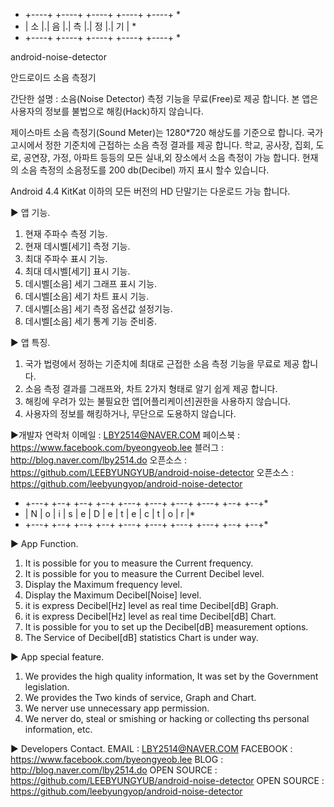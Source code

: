 
  *   +----+ +----+ +----+ +----+ +----+ * 
  *   | 소 |.| 음 |.| 측 |.| 정 |.| 기 | * 
  *   +----+ +----+ +----+ +----+ +----+ * 

android-noise-detector

안드로이드 소음 측정기

간단한 설명 : 
소음(Noise Detector) 측정 기능을 무료(Free)로 제공 합니다.
본 앱은 사용자의 정보를 불법으로 해킹(Hack)하지 않습니다.


제이스마트 소음 측정기(Sound Meter)는 1280*720 해상도를 기준으로 합니다.
국가 고시에서 정한 기준치에 근접하는 소음 측정 결과를 제공 합니다.
학교, 공사장, 집회, 도로, 공연장, 가정, 아파트 등등의 모든 실내,외 장소에서 
소음 측정이 가능 합니다.
현재의 소음 측정의 소음정도를 200 db(Decibel) 까지 표시 할수 있습니다.

Android 4.4 KitKat 이하의 모든 버전의 HD 단말기는 다운로드 가능 합니다.

▶ 앱 기능.

1. 현재 주파수 측정 기능.
2. 현재 데시벨[세기] 측정 기능.
3. 최대 주파수 표시 기능.
4. 최대 데시벨[세기] 표시 기능.
5. 데시벨[소음] 세기 그래프 표시 기능.
6. 데시벨[소음] 세기 차트 표시 기능.
7. 데시벨[소음] 세기 측정 옵션값 설정기능.
8. 데시벨[소음] 세기 통계 기능 준비중.
 

▶ 앱 특징.

1. 국가 법령에서 정하는 기준치에 최대로 근접한
   소음 측정 기능을 무료로 제공 합니다.
2. 소음 측정 결과를 그래프와, 차트 2가지 형태로
   알기 쉽게 제공 합니다.
3. 해킹에 우려가 있는 불필요한 앱[어플리케이션]권한을
   사용하지 않습니다.
4. 사용자의 정보를 해킹하거나, 무단으로 도용하지 않습니다.


▶개발자 연락처 
이메일    : LBY2514@NAVER.COM
페이스북  : https://www.facebook.com/byeongyeob.lee
블러그    : http://blog.naver.com/lby2514.do
오픈소스  : https://github.com/LEEBYUNGYUB/android-noise-detector
오픈소스  : https://github.com/leebyungyop/android-noise-detector


  *   +---+ +--+ +--+ +--+ +---+ +---+ +---+ +---+ +--+ +--+* 
  *   | N | o | i | s | e | D | e | t | e | c | t | o | r  |* 
  *   +---+ +--+ +--+ +--+ +---+ +---+ +---+ +---+ +--+ +--+* 

▶ App Function.

1. It is possible for you to measure the Current frequency.
2. It is possible for you to measure the Current Decibel level.
3. Display the Maximum frequency level.
4. Display the Maximum Decibel[Noise] level.
5. it is express Decibel[Hz] level as real time Decibel[dB] Graph.
6. it is express Decibel[Hz] level as real time Decibel[dB] Chart.
7. It is possible for you to set up the  Decibel[dB] measurement options.
8. The Service of Decibel[dB] statistics Chart is under way.

▶ App special feature.
1. We provides the high quality information, It was set by the Government legislation.
2. We provides the Two kinds of service, Graph and Chart.
3. We nerver use unnecessary app permission.
4. We nerver do, steal or smishing or hacking or collecting ths personal information,  etc.

▶ Developers Contact.
EMAIL        : LBY2514@NAVER.COM
FACEBOOK     : https://www.facebook.com/byeongyeob.lee
BLOG         : http://blog.naver.com/lby2514.do
OPEN SOURCE  : https://github.com/LEEBYUNGYUB/android-noise-detector
OPEN SOURCE  : https://github.com/leebyungyop/android-noise-detector





